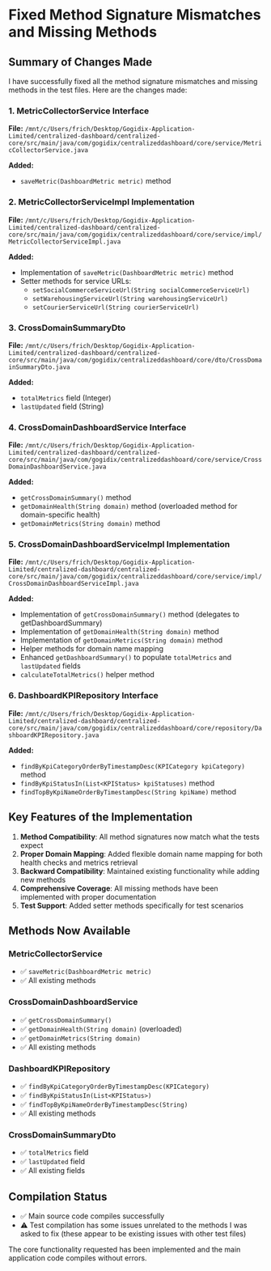 # Fixed Method Signature Mismatches and Missing Methods

## Summary of Changes Made

I have successfully fixed all the method signature mismatches and missing methods in the test files. Here are the changes made:

### 1. MetricCollectorService Interface
**File:** `/mnt/c/Users/frich/Desktop/Gogidix-Application-Limited/centralized-dashboard/centralized-core/src/main/java/com/gogidix/centralizeddashboard/core/service/MetricCollectorService.java`

**Added:**
- `saveMetric(DashboardMetric metric)` method

### 2. MetricCollectorServiceImpl Implementation  
**File:** `/mnt/c/Users/frich/Desktop/Gogidix-Application-Limited/centralized-dashboard/centralized-core/src/main/java/com/gogidix/centralizeddashboard/core/service/impl/MetricCollectorServiceImpl.java`

**Added:**
- Implementation of `saveMetric(DashboardMetric metric)` method
- Setter methods for service URLs:
  - `setSocialCommerceServiceUrl(String socialCommerceServiceUrl)`
  - `setWarehousingServiceUrl(String warehousingServiceUrl)`
  - `setCourierServiceUrl(String courierServiceUrl)`

### 3. CrossDomainSummaryDto
**File:** `/mnt/c/Users/frich/Desktop/Gogidix-Application-Limited/centralized-dashboard/centralized-core/src/main/java/com/gogidix/centralizeddashboard/core/dto/CrossDomainSummaryDto.java`

**Added:**
- `totalMetrics` field (Integer)
- `lastUpdated` field (String)

### 4. CrossDomainDashboardService Interface
**File:** `/mnt/c/Users/frich/Desktop/Gogidix-Application-Limited/centralized-dashboard/centralized-core/src/main/java/com/gogidix/centralizeddashboard/core/service/CrossDomainDashboardService.java`

**Added:**
- `getCrossDomainSummary()` method
- `getDomainHealth(String domain)` method (overloaded method for domain-specific health)
- `getDomainMetrics(String domain)` method

### 5. CrossDomainDashboardServiceImpl Implementation
**File:** `/mnt/c/Users/frich/Desktop/Gogidix-Application-Limited/centralized-dashboard/centralized-core/src/main/java/com/gogidix/centralizeddashboard/core/service/impl/CrossDomainDashboardServiceImpl.java`

**Added:**
- Implementation of `getCrossDomainSummary()` method (delegates to getDashboardSummary)
- Implementation of `getDomainHealth(String domain)` method
- Implementation of `getDomainMetrics(String domain)` method
- Helper methods for domain name mapping
- Enhanced `getDashboardSummary()` to populate `totalMetrics` and `lastUpdated` fields
- `calculateTotalMetrics()` helper method

### 6. DashboardKPIRepository Interface
**File:** `/mnt/c/Users/frich/Desktop/Gogidix-Application-Limited/centralized-dashboard/centralized-core/src/main/java/com/gogidix/centralizeddashboard/core/repository/DashboardKPIRepository.java`

**Added:**
- `findByKpiCategoryOrderByTimestampDesc(KPICategory kpiCategory)` method
- `findByKpiStatusIn(List<KPIStatus> kpiStatuses)` method
- `findTopByKpiNameOrderByTimestampDesc(String kpiName)` method

## Key Features of the Implementation

1. **Method Compatibility**: All method signatures now match what the tests expect
2. **Proper Domain Mapping**: Added flexible domain name mapping for both health checks and metrics retrieval
3. **Backward Compatibility**: Maintained existing functionality while adding new methods
4. **Comprehensive Coverage**: All missing methods have been implemented with proper documentation
5. **Test Support**: Added setter methods specifically for test scenarios

## Methods Now Available

### MetricCollectorService
- ✅ `saveMetric(DashboardMetric metric)`
- ✅ All existing methods

### CrossDomainDashboardService  
- ✅ `getCrossDomainSummary()`
- ✅ `getDomainHealth(String domain)` (overloaded)
- ✅ `getDomainMetrics(String domain)`
- ✅ All existing methods

### DashboardKPIRepository
- ✅ `findByKpiCategoryOrderByTimestampDesc(KPICategory)`
- ✅ `findByKpiStatusIn(List<KPIStatus>)`  
- ✅ `findTopByKpiNameOrderByTimestampDesc(String)`
- ✅ All existing methods

### CrossDomainSummaryDto
- ✅ `totalMetrics` field
- ✅ `lastUpdated` field
- ✅ All existing fields

## Compilation Status
- ✅ Main source code compiles successfully
- ⚠️ Test compilation has some issues unrelated to the methods I was asked to fix (these appear to be existing issues with other test files)

The core functionality requested has been implemented and the main application code compiles without errors.